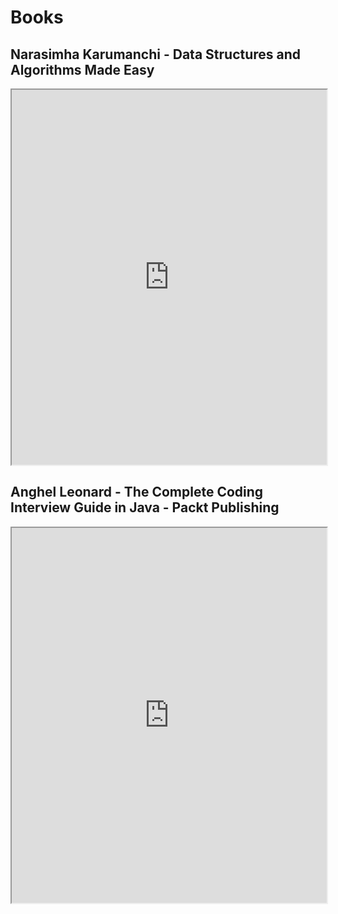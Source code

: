 # Books

<h2>Narasimha Karumanchi - Data Structures and Algorithms Made Easy</h2>

<iframe src="https://www.dropbox.com/scl/fi/z11db0mzxvsufyx7skkra/Narasimha-Karumanchi-Data-Structures-and-Algorithms-Made-Easy_-Data-Structures-and-Algorithmic-Puzzles-CareerMonk-Plublications.pdf?rlkey=zj6mv7sfci6l7w90mbcyo55vl&st=ru2apcqv&dl=0" width="100%" height="600px"></iframe>

<h2>Anghel Leonard - The Complete Coding Interview Guide in Java - Packt Publishing</h2>

<iframe src="https://www.dropbox.com/scl/fi/wm0iphfus4varb5sf8xmr/Anghel-Leonard-The-Complete-Coding-Interview-Guide-in-Java_-An-effective-guide-for-aspiring-Java-developers-to-ace-their-programming-interviews-Packt-Publishing.pdf?rlkey=f6klaxywq39a9qjaybwe9alsm&st=n6jocapb&dl=0" width="100%" height="600px"></iframe>

